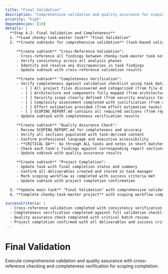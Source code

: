 ```yaml
---
title: "Final Validation"
description: "Comprehensive validation and quality assurance for scoping completion"
priority: "high"
dependencies: [10]
details: |
  **Step 4.2: Final Validation and Completeness**
  1. **Load chonky-task-master task** "Final Validation"
  2. **Create subtasks for comprehensive validation** (task-based validation only):

     **Create subtask** "Cross-Reference Validation":
     - Cross-reference all findings between chonky-task-master task notes
     - Verify consistency across all analysis phases
     - Identify and resolve any discrepancies in task findings
     - Update subtask with cross-reference validation results

     **Create subtask** "Completeness Verification":
     - Verify completeness against validation checklist using task data:
       - [ ] All project files discovered and categorized (from file discovery tasks)
       - [ ] Architecture and components fully mapped (from architecture tasks)
       - [ ] Security scope clearly defined (from security analysis tasks)
       - [ ] Complexity assessment completed with justification (from complexity tasks)
       - [ ] Effort estimation provided (from effort estimation tasks)
       - [ ] SCOPING_REPORT.md contains all required sections (from report generation task)
     - Update subtask with completeness verification results

     **Create subtask** "Quality Assurance Check":
     - Review SCOPING_REPORT.md for completeness and accuracy
     - Verify all sections populated with task-derived content
     - Confirm professional language and executive accessibility
     - **CRITICAL QA**: Go through ALL tasks and notes in short batches, verify that all relevant information for the scoping report is in SCOPING_REPORT.md
     - Check each task's findings against corresponding report sections to ensure complete information transfer
     - Update subtask with quality assurance results

     **Create subtask** "Project Completion":
     - Update task with final completion status and summary
     - Confirm all deliverables created and stored in task manager
     - Mark scoping workflow as completed with success criteria met
     - Update subtask with project completion confirmation

  3. **Update main task** "Final Validation" with comprehensive validation completion
  4. **Complete chonky-task-master project** with scoping workflow completion and all deliverables confirmed

successCriteria: |
  - Cross-reference validation completed with consistency verification
  - Completeness verification completed against full validation checklist
  - Quality assurance check completed with critical batch review
  - Project completion confirmed with all deliverables and success criteria met
---
```


# Final Validation

Execute comprehensive validation and quality assurance with cross-reference checking and completeness verification for scoping completion.
